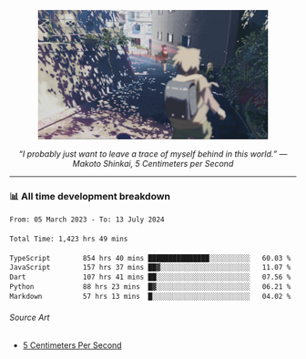 <p align="center"><img src="asset/header.jpg" width="80%"/></p>
<p align="center"><i>“I probably just want to leave a trace of myself behind in this world.” ― Makoto Shinkai, 5 Centimeters per Second</i></p>

---
<!--
<details>
  <summary>📃 My Resume</summary>

### Education

- 📖 **Computer Science**\
📆 10/2021 - present\
📍 **Thang Long University** - Hoang Mai, Hanoi, Vietnam

### Experience

<img align="right" src="https://img.shields.io/badge/Figma-F24E1E?style=flat&logo=figma&logoColor=white"/>
<img align="right" src="https://img.shields.io/badge/node.js-6DA55F?style=flat&logo=node.js&logoColor=white"/>
<img align="right" src="https://img.shields.io/badge/Next.js-black?style=flat&logo=next.js&logoColor=white"/>
<img align="right" src="https://img.shields.io/badge/TypeScript-007ACC?style=flat&logo=typescript&logoColor=white"/>


- 👨‍💻 **Frontend Web Intern**\
📆 07/2023 - present\
📍 **MQ ICT Solutions** - Hoang Mai, Hanoi, Vietnam
</details> 
-->

### 📊 All time development breakdown

<!--START_SECTION:waka-->

```txt
From: 05 March 2023 - To: 13 July 2024

Total Time: 1,423 hrs 49 mins

TypeScript        854 hrs 40 mins ███████████████░░░░░░░░░░   60.03 %
JavaScript        157 hrs 37 mins ██▓░░░░░░░░░░░░░░░░░░░░░░   11.07 %
Dart              107 hrs 41 mins ██░░░░░░░░░░░░░░░░░░░░░░░   07.56 %
Python            88 hrs 23 mins  █▓░░░░░░░░░░░░░░░░░░░░░░░   06.21 %
Markdown          57 hrs 13 mins  █░░░░░░░░░░░░░░░░░░░░░░░░   04.02 %
```

<!--END_SECTION:waka-->

###### Source Art

-  [5 Centimeters Per Second](https://wallhaven.cc/w/nrowq1)

